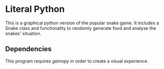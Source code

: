 # Literal Python
This is a graphical python version of the popular snake game. It includes a Snake class and functionality to randomly generate food and analyse the snakes' situation.

## Dependencies
This program requires _gamepy_ in order to create a visual experience.
